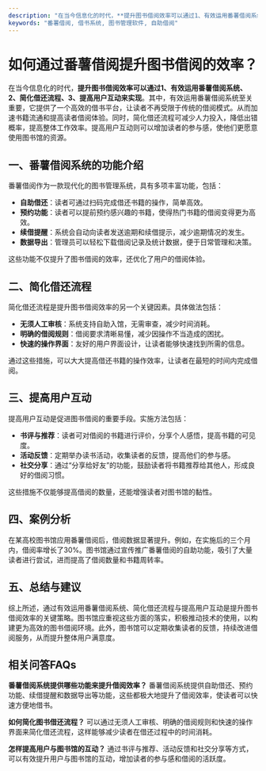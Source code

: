 ```yaml
---
description: "在当今信息化的时代，**提升图书借阅效率可以通过1、有效运用番薯借阅系统、2、简化借还流程、3、提高用户互动来实现**。其中，有效运用番薯借阅系统至关重要，它提供了一个高效的借书平台，让读者不再受限于传统的借阅模式。从而加速书籍流通和提高读者借阅体验。同时，简化借还流程可减少人力投入，降低出错概率，提高整体工作效率。提高用户互动则可以增加读者的参与感，使他们更愿意使用图书馆的资源。"
keywords: "番薯借阅, 借书系统, 图书管理软件, 自助借阅"
---
```

# 如何通过番薯借阅提升图书借阅的效率？

在当今信息化的时代，**提升图书借阅效率可以通过1、有效运用番薯借阅系统、2、简化借还流程、3、提高用户互动来实现**。其中，有效运用番薯借阅系统至关重要，它提供了一个高效的借书平台，让读者不再受限于传统的借阅模式。从而加速书籍流通和提高读者借阅体验。同时，简化借还流程可减少人力投入，降低出错概率，提高整体工作效率。提高用户互动则可以增加读者的参与感，使他们更愿意使用图书馆的资源。

## 一、番薯借阅系统的功能介绍

番薯借阅作为一款现代化的图书管理系统，具有多项丰富功能，包括：

- **自助借还**：读者可通过扫码完成借还书籍的操作，简单高效。
- **预约功能**：读者可以提前预约感兴趣的书籍，使得热门书籍的借阅变得更为高效。
- **续借提醒**：系统会自动向读者发送逾期和续借提示，减少逾期情况的发生。
- **数据导出**：管理员可以轻松下载借阅记录及统计数据，便于日常管理和决策。

这些功能不仅提升了图书借阅的效率，还优化了用户的借阅体验。

## 二、简化借还流程

简化借还流程是提升图书借阅效率的另一个关键因素。具体做法包括：

- **无须人工审核**：系统支持自助入馆，无需审查，减少时间消耗。
- **明确的借阅规则**：借阅要求清晰易懂，减少因操作不当造成的困扰。
- **快速的操作界面**：友好的用户界面设计，让读者能够快速找到所需的信息。

通过这些措施，可以大大提高借还书籍的操作效率，让读者在最短的时间内完成借阅。

## 三、提高用户互动

提高用户互动是促进图书借阅的重要手段。实施方法包括：

- **书评与推荐**：读者可对借阅的书籍进行评价，分享个人感悟，提高书籍的可见度。
- **活动反馈**：定期举办读书活动，收集读者的反馈，提高他们的参与感。
- **社交分享**：通过“分享给好友”的功能，鼓励读者将书籍推荐给其他人，形成良好的借阅习惯。

这些措施不仅能够提高借阅的数量，还能增强读者对图书馆的黏性。

## 四、案例分析

在某高校图书馆应用番薯借阅后，借阅数据显著提升。例如，在实施后的三个月内，借阅率增长了30%。图书馆通过宣传推广番薯借阅的自助功能，吸引了大量读者进行尝试，进而提高了借阅数量和书籍周转率。

## 五、总结与建议

综上所述，通过有效运用番薯借阅系统、简化借还流程与提高用户互动是提升图书借阅效率的关键策略。图书馆应重视这些方面的落实，积极推动技术的使用，以构建更为高效的图书借阅环境。此外，图书馆可以定期收集读者的反馈，持续改进借阅服务，从而提升整体用户满意度。

## 相关问答FAQs

**番薯借阅系统提供哪些功能来提升借阅效率？**
番薯借阅系统提供自助借还、预约功能、续借提醒和数据导出等功能，这些都极大地提升了借阅效率，使读者可以快速方便地借书。

**如何简化图书借还流程？**
可以通过无须人工审核、明确的借阅规则和快速的操作界面来简化借还流程，这样能够减少读者在借还过程中的时间消耗。

**怎样提高用户与图书馆的互动？**
通过书评与推荐、活动反馈和社交分享等方式，可以有效提升用户与图书馆的互动，增加读者的参与感和借阅的活跃度。
